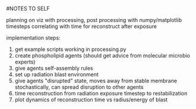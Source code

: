 
#NOTES TO SELF

planning on viz with processing, post processing with numpy/matplotlib
timesteps correlating with time for reconstruct after exposure

implementation steps:

1. get example scripts working in processing.py
2. create phospholipid agents (should get advice from molecular microbio experts)
3. give agents self-assembly rules
4. set up radiation blast environment
5. give agents "disrupted" state, moves away from stable membrane stochastically, can spread disruption to other agents
6. time reconstruction from radiation exposure timestep to restabilization
7. plot dynamics of reconstruction time vs radius/energy of blast





